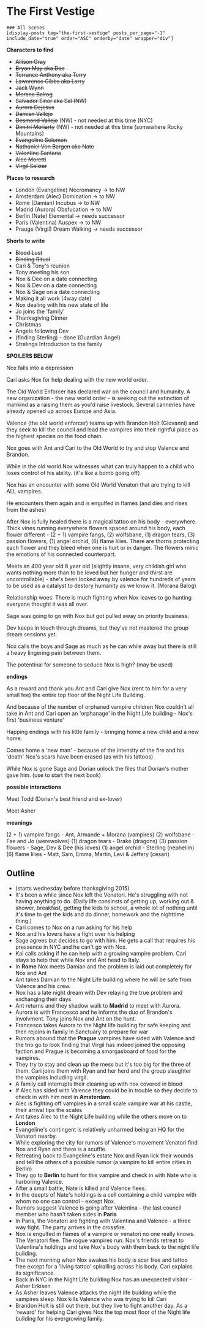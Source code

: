 # The First Vestige

```
### All Scenes
[display-posts tag="the-first-vestige" posts_per_page="-1" include_date="true" order="ASC" orderby="date" wrapper="div"]
```

**Characters to find**

* <strike>Allison Gray</strike>
* <strike>Bryan May aka Doc</strike>
* <strike>Terrance Anthony aka Terry</strike>
* <strike>Lawerence Gibbs aka Larry</strike>
* <strike>Jack Wynn</strike>
* <strike>Morana Balrog</strike>
* <strike>Salvador Einor aka Sal (NW)</strike>
* <strike>Aurora Dejesus</strike>
* <strike>Damian Vallejo</strike>
* <strike>Desmond Vallejo</strike> (NW) - not needed at this time (NYC)
* <strike>Dimitri Moriarty</strike> (NW) - not needed at this time (somewhere Rocky Mountains)
* <strike>Evangeline Solomon</strike>
* <strike>Nathaniel Von Bargen aka Nate</strike>
* <strike>Valentine Santana</strike>
* <strike>Alec Moretti</strike>
* <strike>Virgil Salizar</strike>


**Places to research**

* London (Evangeline) Necromancy -> to NW
* Amsterdam (Alec) Domination -> to NW
* Rome  (Damian) Incubus -> to NW
* Madrid (Aurora) Obsfucation -> to NW
* Berlin (Nate) Elemental -> needs successor
* Paris (Valentina) Auspex -> to NW
* Prauge (Virgil) Dream Walking -> needs successor

**Shorts to write**

* <strike>Blood Lust</strike>
* <strike>Binding Ritual</strike>
* Cari & Tony's reunion
* Tony meeting his son
* Nox & Dee on a date connecting
* Nox & Dev on a date connecting
* Nox & Sage on a date connecting
* Making it all work (4way date)
* Nox dealing with his new state of life
* Jo joins the 'family'
* Thanksgiving Dinner
* Christmas
* Angels following Dev
* (finding Sterling) - done (Guardian Angel)
* Strelings Introduction to the family

**SPOILERS BELOW**

Nox falls into a depression

Cari asks Nox for help dealing with the new world order.

The Old World Enforcer has declared war on the council and humanity.  A new organization - the new world order - is seeking out the extinction of mankind as a raising them as you'd raise livestock. Several canneries have already opened up across Europe and Asia.

Valence (the old world enforcer) teams up with Brandon Holt (Giovanni) and they seek to kill the council and lead the vampires into their rightful place as the highest species on the food chain.

Nox goes with Ant and Cari to the Old World to try and stop Valence and Brandon.

While in the old world Nox witnesses what can truly happen to a child who loses control of his ability. (it's like a bomb going off)

Nox has an encounter with some Old World Venatori that are trying to kill ALL vampires.

He encounters them again and is engulfed in flames (and dies and rises from the ashes)

After Nox is fully healed there is a magical tattoo on his body - everywhere.  Thick vines running everywhere flowers spaced around his body, each flower different - (2 + 1) vampire fangs, (2) wolfsbane, (1) dragon tears, (3) passion flowers, (1) angel orchid, (6) flame lilies.  There are thorns protecting each flower and they bleed when one is hurt or in danger.  The flowers minic the emotions of his connected counterpart.

Meets an 400 year old 8 year old (slightly insane, very childish girl who wants nothing more than to be loved but her hunger and thirst are uncontrollable) - she's been locked away by valence for hundreds of years to be used as a catalyst to destory humanity as we know it. (Morana Balog)

Relationship woes:  There is much fighting when Nox leaves to go hunting everyone thought it was all over.

Sage was going to go with Nox but got pulled away on priority business.

Dev keeps in touch through dreams, but they've not mastered the group dream sessions yet.

Nox calls the boys and Sage as much as he can while away but there is still a heavy lingering pain between them.

The potentinal for someone to seduce Nox is high?  (may be used)

**endings**

As a reward and thank you Ant and Cari give Nox (rent to him for a very small fee) the entire top floor of the Night Life Building.

And because of the number of orphaned vampire children Nox couldn't all take in Ant and Cari open an 'orphanage' in the Night Life building - Nox's first 'business venture'

Happing endings with his little family - bringing home a new child and a new home.

Comes home a 'new man' - because of the intensity of the fire and his 'death' Nox's scars have been erased (as with his tattoos)

While Nox is gone Sage and Dorian unlock the files that Dorian's mother gave him. (use to start the next book)

**possible interactions**

Meet Todd (Dorian's best friend and ex-lover)

Meet Asher

**meanings**

(2 + 1) vampire fangs - Ant, Armande + Morana (vampires)
(2) wolfsbane - Fae and Jo (werewolves)
(1) dragon tears - Drake (dragons)
(3) passion flowers - Sage, Dev & Dee (his loves)
(1) angel orchid - Sterling (nephelim)
(6) flame lilies - Matt, Sam, Emma, Martin, Levi & Jeffery (cesari)

## Outline

* (starts wednesday before thanksgiving 2015)
* It's been a while since Nox left the Venatori.  He's struggling with not having anything to do. (Daily life consinsts of getting up, working out & shower, breakfast, getting the kids to school, a whole lot of nothing until it's time to get the kids and do dinner, homework and the nighttime thing.)
* Cari comes to Nox on a run asking for his help
* Nox and his lovers have a fight over his helping
* Sage agrees but decides to go with him.  He gets a call that requires his pressence in NYC and he can't go with Nox.
* Kai calls asking if he can help with a growing vampire problem.  Cari stays to help that while Nox and Ant head to Italy.
* In **Rome** Nox meets Damian and the problem is laid out completely for Nox and Ant
* Ant takes Damian to the Night Life building where he will be safe from Valence and his crew.
* Nox has a late night dream with Dev relaying the true problem and exchanging their days
* Ant returns and they shadow walk to **Madrid** to meet with Aurora.
* Aurora is with Francesco and he informs the duo of Brandon's involvment.  Tony joins Nox and Ant on the hunt.
* Francesco takes Aurora to the Night life building for safe keeping and then rejoins in family in Sanctuary to prepare for war
* Rumors abound that the **Prague** vampires have sided with Valence and the trio go to look finding that Virgil has indeed joined the opposing faction and Prague is becoming a smorgasboard of food for the vampires.
* They try to stay and clean up the mess but it's too big for the three of them.  Cari joins them with Ryan and her herd and the group slaughter the vampires including virgil.
* A family call interrupts their cleaning up with nox covered in blood
* If Alec has sided with Valence they could be in trouble so they decide to check in with him next in **Amsterdam**.
* Alec is fighting off vampires in a small scale vampire war at his castle, their arrival tips the scales
* Ant takes Alec to the Night Life building while the others move on to **London**
* Evangeline's contingent is relatively unharmed being an HQ for the Venatori nearby.
* While exploring the city for rumors of Valence's movement Venatori find Nox and Ryan and there is a scuffle.
* Retreating back to Evangeline's estate Nox and Ryan lick their wounds and tell the others of a possible rumor (a vampire to kill entire cities in Berlin)
* They go to **Berlin** to hunt for this vampire and check in with Nate who is harboring Valence.
* After a small battle, Nate is killed and Valence flees.
* In the deepts of Nate's holdings is a cell containing a child vampire with whom no one can control - except Nox.
* Rumors suggest Valence is going after Valentina - the last council member who hasn't taken sides in **Paris**
* In Paris, the Venatori are fighting with Valentina and Valence - a three way fight.  The party arrives in the crossfire.
* Nox is engulfed in flames of a vampire or venatori no one really knows.  The Venatori flee.  The rogue vampires run.  Nox's friends retreat to Valentina's holdings and take Nox's body with them back to the night life building.
* The next morning when Nox awakes his body is scar free and tattoo free except for a 'living tattoo' spiralling across his body.  Cari explains its significance.
* Back in NYC in the Night Life building Nox has an unexpected visitor - Asher Erkisen
* As Asher leaves Valence attacks the night life building while the vampires sleep.  Nox kills Valence who was trying to kill Cari
* Brandon Holt is still out there, but they live to fight another day.  As a 'reward' for helping Cari gives Nox the top most floor of the Night life building for his evergrowing family.